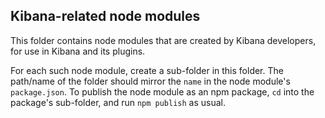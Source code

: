 ## Kibana-related node modules

This folder contains node modules that are created by Kibana developers, for use in Kibana and its plugins.

For each such node module, create a sub-folder in this folder. The path/name of the folder should mirror the `name` in the node module's `package.json`. To publish the node module as an npm package, `cd` into the package's sub-folder, and run `npm publish` as usual.

